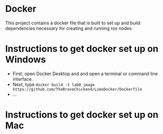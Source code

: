 # Docker
This project contains a docker file that is built to set up and build dependencies necessary for creating and running ros nodes.
# Instructions to get docker set up on Windows
- First, open Docker Desktop and and open a terminal or command line interface.
- Next, type `docker build -t lab0_image https://github.com/TheBraveChicken4/LimoDocker/Dockerfile`
- ...

# Instructions to get docker set up on Mac


